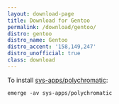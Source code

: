 ```yaml
---
layout: download-page
title: Download for Gentoo
permalink: /download/gentoo/
distro: gentoo
distro_name: Gentoo
distro_accent: '158,149,247'
distro_unofficial: true
class: download
---
```


To install [sys-apps/polychromatic]:

```shell
emerge -av sys-apps/polychromatic
```

[sys-apps/polychromatic]: https://packages.gentoo.org/packages/sys-apps/polychromatic
